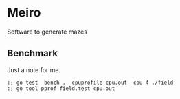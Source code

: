 # Meiro

Software to generate mazes

## Benchmark

Just a note for me.

```
:; go test -bench . -cpuprofile cpu.out -cpu 4 ./field
:; go tool pprof field.test cpu.out
``` 
